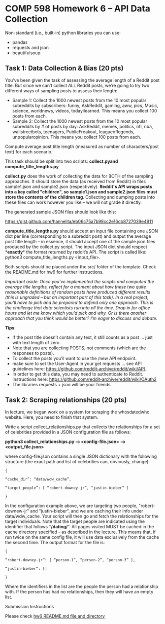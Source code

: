 # COMP 598 Homework 6 – API Data Collection

Non-standard (i.e., built-in) python libraries you can use:
- pandas
- requests and json
- beautifulsoup

## Task 1: Data Collection & Bias (20 pts)

You’ve been given the task of assessing the average length of a Reddit post title. But since we can’t collect ALL Reddit posts, we’re going to try two different ways of sampling posts to assess their length:

  - Sample 1: Collect the 1000 newest posts from the 10 most popular subreddits by subscribers: funny, AskReddit, gaming, aww, pics, Music, science, worldnews, videos, todayilearned. This means you collect 100 posts from each.
  - Sample 2: Collect the 1000 newest posts from the 10 most popular subreddits by # of posts by day: AskReddit, memes, politics, nfl, nba, wallstreetbets, teenagers, PublicFreakout, leagueoflegends, unpopularopinion. This means you collect 100 posts from each.

Compute average post title length (measured as number of characters/post text) for each scenario.

This task should be split into two scripts: **collect.pyand compute\_title\_lengths.py**

**collect.py** does the work of collecting the data for BOTH of the sampling approaches. It should store the data (as received from Reddit) in files sample1.json and sample2.json (respectively). **Reddit's API wraps posts** **into a key called "children", so sample1.json and sample2.json files must store the contents of the** **children tag**. Collecting and dumping posts into these files can work however you like – we will not grade it directly.

The generated sample JSON files should look like this:

<https://gist.github.com/hannelita/eb06c75a7b98cc2e16cb8727039e4911>

**compute\_title\_lengths.py** should accept an input file containing one JSON dict per line (corresponding to a subreddit post) and output the average post title length – in essence, it should accept one of the sample.json files produced by the collect.py script. The input JSON dict should respect \***exactly**\* the format returned by reddit’s API. The script is called like: python3 compute\_title\_lengths.py <input\_file>.

Both scripts should be placed under the src/ folder of the template. Check the README.md for hw6 for further instructions.

*Important aside: Once you’ve implemented the scripts and computed the average title lengths, reflect for a moment about how these two quite reasonable definitions of random posts have produced different results (this is ungraded – but an important part of this task). In a real project, you’ll have to pick and be prepared to defend only one approach. This is the challenge that data scientists run into all the time. Drop in for office hours and let me know which you’d pick and why. Or is there another approach that you think would be better? I’m eager to discuss and debate.*

**Tips**:
- If the post title doesn’t contain any text, it still counts as a post … just with text length of zero.
- Note that you are collecting POSTS, not comments (which are the responses to posts).
- To collect the posts you’ll want to use the /new API endpoint. 
- make sure to set the User-Agent in your get requests … see API guidelines here:
<https://github.com/reddit-archive/reddit/wiki/API>.
- In order to get this data, you may need to authenticate to Reddit. Instructions here:
<https://github.com/reddit-archive/reddit/wiki/OAuth2>
- The libraries requests + json will be your friends.

## Task 2: Scraping relationships (20 pts)

In lecture, we began work on a system for scraping the whosdatedwho website. Here, you need to finish that system.

Write a script collect\_relationships.py that collects the relationships for a set of celebrities provided in a JSON configuration file as follows:

**python3 collect\_relationships.py -c <config-file.json> -o <output\_file.json>**

where config-file.json contains a single JSON dictionary with the following structure (the exact path and list of celebrities can, obviously, change):
```
{

“cache_dir”: “data/wdw_cache”,

“target_people”: [ “robert-downey-jr”, “justin-bieber” ]

}
```
In the configuration example above, we are targeting two people, "robert-downew-jr" and "justin-bieber", and we are caching their info under data/wdw\_cache.
Your script will then go and fetch the relationships for the target individuals. Note that the target people are indicated using the identifier that follows **“/dating/**”. All pages visited MUST be cached in the cache directory specified – as described in the lecture. This means that, if run twice on the same config file, it will use data exclusively from the cache the second time.
The output format for the file is:
```
{

“robert-downey-jr”: [ “person-1”, “person-2”, “person-3” ],

“justin-bieber”: []

}
```
Where the identifiers in the list are the people the person had a relationship with. If the person has had no relationships, then they will have an empty list.

Submission Instructions

Please check [hw6 README.md file and directory](https://github.com/druths/comp598-2021/tree/main/hw6)
